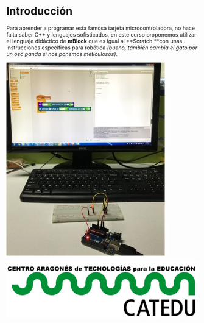 # Introducción

Para aprender a programar esta famosa tarjeta microcontroladora, no hace falta saber C++ y lenguajes sofisticados, en este curso proponemos utilizar el lenguaje didáctico de **mBlock** que es igual al **Scratch **con unas instrucciones específicas para robótica _\(bueno, también cambia el gato por un oso panda si nos ponemos meticulosos\)_.

![](/assets/arduinoconmblock.jpg)

![](/assets/HERALDO-jpg.jpg)
